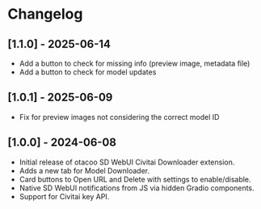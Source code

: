 # Changelog

## [1.1.0] - 2025-06-14
- Add a button to check for missing info (preview image, metadata file)
- Add a button to check for model updates

## [1.0.1] - 2025-06-09
- Fix for preview images not considering the correct model ID

## [1.0.0] - 2024-06-08
- Initial release of otacoo SD WebUI Civitai Downloader extension.
- Adds a new tab for Model Downloader.
- Card buttons to Open URL and Delete with settings to enable/disable.
- Native SD WebUI notifications from JS via hidden Gradio components.
- Support for Civitai key API.

